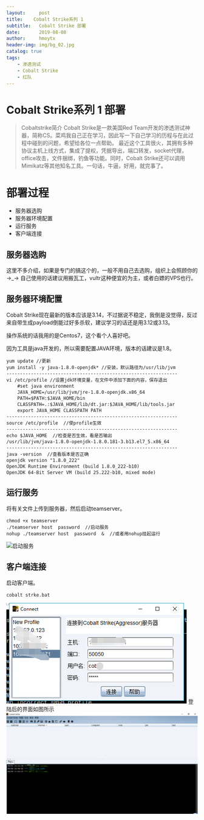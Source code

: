 ```yaml
---
layout:     post
title:    Cobalt Strike系列 1
subtitle:   Cobalt Strike 部署
date:       2019-08-08
author:     hmoytx
header-img: img/bg_02.jpg
catalog: true
tags:
    - 渗透测试
    - Cobalt Strike
    - 红队
---
```


# Cobalt Strike系列 1 部署


>Cobaltstrike简介
Cobalt Strike是一款美国Red Team开发的渗透测试神器，简称CS。菜鸡我自己正在学习，因此写一下自己学习的历程与在此过程中碰到的问题，希望给各位一点帮助。
最近这个工具很火，其拥有多种协议主机上线方式，集成了提权，凭据导出，端口转发，socket代理，office攻击，文件捆绑，钓鱼等功能。同时，Cobalt Strike还可以调用Mimikatz等其他知名工具。一句话，牛逼，好用，就完事了。

# 部署过程

- 服务器选购
- 服务器环境配置
- 运行服务
- 客户端连接

## 服务器选购
这里不多介绍，如果是专门的搞这个的，一般不用自己去选购，组织上会照顾你的→_→
自己使用的话建议用搬瓦工，vultr这种便宜的为主，或者白嫖的VPS也行。
## 服务器环境配置
Cobalt Strike现在最新的版本应该是3.14，不过据说不稳定，我倒是没觉得，反过来自带生成payload倒能过好多杀软，建议学习的话还是用3.12或3.13。

操作系统的话我用的是Centos7，这个看个人喜好吧。

因为工具是java开发的，所以需要配置JAVA环境，版本的话建议是1.8。
```shell
yum update //更新
yum install -y java-1.8.0-openjdk* //安装，默认路径为/usr/lib/jvm
---------------------------------------------------------------
vi /etc/profile //设置jdk环境变量，在文件中添加下面的内容，保存退出
    #set java environment
    JAVA_HOME=/usr/lib/jvm/jre-1.8.0-openjdk.x86_64
    PATH=$PATH:$JAVA_HOME/bin
    CLASSPATH=.:$JAVA_HOME/lib/dt.jar:$JAVA_HOME/lib/tools.jar
    export JAVA_HOME CLASSPATH PATH
---------------------------------------------------------------
source /etc/profile  //使profile生效
---------------------------------------------------------------
echo $JAVA_HOME  //检查是否生效，看是否输出
/usr/lib/jvm/java-1.8.0-openjdk-1.8.0.181-3.b13.el7_5.x86_64
---------------------------------------------------------------
java -version  //查看版本是否正确
openjdk version "1.8.0_222"
OpenJDK Runtime Environment (build 1.8.0_222-b10)
OpenJDK 64-Bit Server VM (build 25.222-b10, mixed mode)
```

## 运行服务
将有关文件上传到服务器，然后启动teamserver。
```shell
chmod +x teamserver
./teamserver host  password  //启动服务
nohup ./teamserver host  password  &  //或者用nohup挂起运行
```
![启动服务](/img/start_service.png)

## 客户端连接
启动客户端。
```shell
cobalt strke.bat
```
![客户端连接](/img/client.png)
登陆后的界面如图所示
![客户端界面](/img/client_ui.png)
